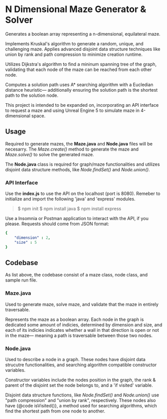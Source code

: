 # N Dimensional Maze Generator & Solver

Generates a boolean array representing a n-dimensional, equilateral maze.

Implements Kruskal's algorithm to generate a random, unique, and challenging maze. Applies advanced disjoint data structure techniques like union by rank and path compression to minimize creation runtime.

Utilizes Dijkstra's algorithm to find a mininum spanning tree of the graph, validating that each node of the maze can be reached from each other node.

Computes a solution path uses A* searching algorithm with a Eucledian distance heuristic–– additionally ensuring the solution path is the shortest path to the solution node.

This project is intended to be expanded on, incorporating an API interface to request a maze and using Unreal Engine 5 to simulate maze in 4-dimensional space.

## Usage

Required to generate mazes, the **Maze.java** and **Node.java** files will be necesarry. The *Maze.create()* method to generate the maze and *Maze.solve()* to solve the generated maze.

The **Node.java** class is required for graph/maze functionalities and utilizes disjoint data structure methods, like *Node.findSet()* and *Node.union()*.

### API Interface

Use the **index.js** to use the API on the localhost (port is 8080). Remeber to initialize and import the following 'java' and 'express' modules.

> $ npm init
> $ npm install java
> $ npm install express

Use a Insomnia or Postman application to interact with the API, if you please. Requests should come from JSON format:

```yaml
{
    "dimension" : 2,
    "size" : 5
}
```

## Codebase

As list above, the codebase consist of a maze class, node class, and sample run file.

### Maze.java

Used to generate maze, solve maze, and validate that the maze in entirely traversable.

Represents the maze as a boolean array. Each node in the graph is dedicated some amount of indicies, determined by dimension and size, and each of its indicies indicates whether a wall in that direction is open or not in the maze–– meaning a path is traversable between those two nodes.

### Node.java

Used to describe a node in a graph. These nodes have disjoint data strucutre functionalities, and searching algorithm compatible constructor variables. 

Constructor variables include the nodes position in the graph, the rank & parent of the disjoint set the node belongs to, and a 'if visited' variable. 

Disjoint data structure functions, like *Node.findSet()* and *Node.union()* use "path compression" and "union by rank", respectively. These nodes also have {@code isVisited()}, a method used for searching algorithms, which find the shortest path from one node to another.